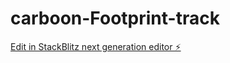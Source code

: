 # carboon-Footprint-track

[Edit in StackBlitz next generation editor ⚡️](https://stackblitz.com/~/github.com/rohitharshwal0101/carboon-Footprint-track)